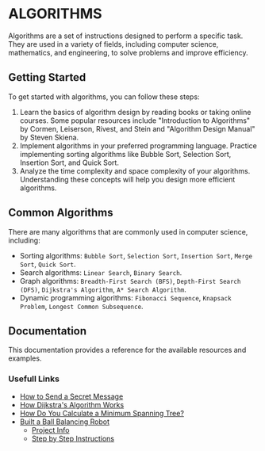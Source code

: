 # ALGORITHMS

Algorithms are a set of instructions designed to perform a specific task. They are used in a variety of fields, including computer science, mathematics, and engineering, to solve problems and improve efficiency.

## Getting Started

To get started with algorithms, you can follow these steps:

1. Learn the basics of algorithm design by reading books or taking online courses. Some popular resources include "Introduction to Algorithms" by Cormen, Leiserson, Rivest, and Stein and "Algorithm Design Manual" by Steven Skiena.
2. Implement algorithms in your preferred programming language. Practice implementing sorting algorithms like Bubble Sort, Selection Sort, Insertion Sort, and Quick Sort.
3. Analyze the time complexity and space complexity of your algorithms. Understanding these concepts will help you design more efficient algorithms.

## Common Algorithms

There are many algorithms that are commonly used in computer science, including:

- Sorting algorithms: `Bubble Sort`, `Selection Sort`, `Insertion Sort`, `Merge Sort`, `Quick Sort`.
- Search algorithms: `Linear Search`, `Binary Search`.
- Graph algorithms: `Breadth-First Search (BFS)`, `Depth-First Search (DFS)`, `Dijkstra's Algorithm`, `A* Search Algorithm`.
- Dynamic programming algorithms: `Fibonacci Sequence`, `Knapsack Problem`, `Longest Common Subsequence`.

## Documentation

This documentation provides a reference for the available resources and examples.

### Usefull Links

- [How to Send a Secret Message](https://www.youtube.com/watch?v=I6Unxb-PFhs)
- [How Dijkstra's Algorithm Works](https://www.youtube.com/watch?v=EFg3u_E6eHU)
- [How Do You Calculate a Minimum Spanning Tree?](https://www.youtube.com/watch?v=Yldkh0aOEcg)
- [Built a Ball Balancing Robot](https://www.youtube.com/watch?v=v4F-cGDGiEw&list=PLKy1C_D0ZQ5Xk2T7sujcwjW5CbecdtYXc&index=10)
  - [Project Info](https://www.aaedmusa.com/projects/project-three-sng7y-gaslp)
  - [Step by Step Instructions](https://www.instructables.com/Ball-Balancer/)
